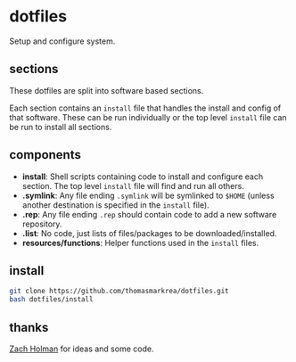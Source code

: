 # dotfiles

Setup and configure system.

## sections

These dotfiles are split into software based sections.

Each section contains an `install` file that handles the install and config of that software. These can be run individually or the top level `install` file can be run to install all sections.

## components

-   **install**: Shell scripts containing code to install and configure each section. The top level `install` file will find and run all others.
-   **.symlink**: Any file ending `.symlink` will be symlinked to `$HOME` (unless another destination is specified in the `install` file).
-   **.rep**: Any file ending `.rep` should contain code to add a new software repository.
-   **.list**: No code, just lists of files/packages to be downloaded/installed.
-   **resources/functions**: Helper functions used in the `install` files.

## install

```bash
git clone https://github.com/thomasmarkrea/dotfiles.git
bash dotfiles/install
```

## thanks

[Zach Holman](https://github.com/holman/dotfiles) for ideas and some code.
